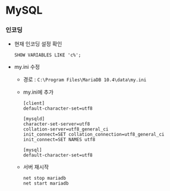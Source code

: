 # MySQL

### 인코딩

- 현재 인코딩 설정 확인

  ```
  SHOW VARIABLES LIKE 'c%';
  ```

- my.ini 수정

  - 경로 : `C:\Program Files\MariaDB 10.4\data\my.ini`

  - my.ini에 추가

    ```
    [client]
    default-character-set=utf8
    
    [mysqld]
    character-set-server=utf8
    collation-server=utf8_general_ci
    init_connect=SET collation_connection=utf8_general_ci
    init_connect=SET NAMES utf8
    
    [mysql]
    default-character-set=utf8
    ```

  - 서버 재시작

    ```
    net stop mariadb
    net start mariadb
    ```

